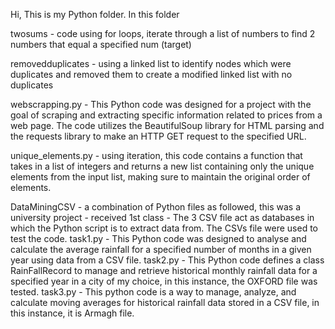 Hi,
This is my Python folder.
In this folder


twosums - code using for loops, iterate through a list of numbers to find 2 numbers that equal a specified num (target)

removedduplicates - using a linked list to identify nodes which were duplicates and removed them to create a modified linked list with no duplicates

webscrapping.py - This Python code was designed for a project with the goal of scraping and extracting specific information related to prices from a web page.
The code utilizes the BeautifulSoup library for HTML parsing and the requests library to make an HTTP GET request to the specified URL.

unique_elements.py - using iteration, this code contains a function that takes in a list of integers and returns a new list containing only the unique elements from the input list, making sure to maintain the original order of elements.

DataMiningCSV - a combination of Python files as followed, this was a university project - received 1st class -
The 3 CSV file act as databases in which the Python script is to extract data from. The CSVs file were used to test the code.
task1.py - This Python code was designed to analyse and calculate the average rainfall for a specified number of months in a given year using data from a CSV file. 
task2.py - This Python code defines a class RainFallRecord to manage and retrieve historical monthly rainfall data for a specified year in a city of my choice,
in this instance, the OXFORD file was tested. 
task3.py - This python code is a way to manage, analyze, and calculate moving averages for historical rainfall data stored in a CSV file, in this instance, it is
Armagh file.
